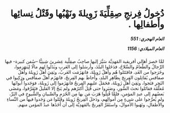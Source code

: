 <h1 dir="rtl">دُخولُ فِرنجِ صِقِلِّيَةَ زَوِيلةَ ونَهْبُها وقَتْلُ نِسائِها وأَطفالِها .</h1>

<h5 dir="rtl">العام الهجري:  551

العام الميلادي: 1156

</h5>

<p dir="rtl">لمَّا حَصرَ أهالي أفريقية المَهدِيَّة سَيَّرَ إليها صاحِبُ صِقِلِّية عِشرينَ شِينِيًّا –سُفن كبيرة- فيها الرِّجالُ والطَّعامُ والسِّلاحُ، فدَخَلوا البلدَ، وأَرسَلوا إلى العَربِ وبَذَلوا لهم مالًا لِيَنهَزِموا، وخَرَجوا من الغَدِ، فاقتَتَلوا هُم وأَهلُ زَوِيلةَ، فانهَزَمَت العَربُ، وبَقِيَ أَهلُ زَوِيلةَ وأَهلُ صفاقس يُقاتِلون الفِرنجَ بِظَاهِرِ البلدِ، وأَحاطَ بهم الفِرنجُ، فانهَزَم أَهلُ صفاقس ورَكِبوا في البَحرِ فنَجوا، وبَقِيَ أَهلُ زَوِيلةَ، فحَمَلَ عليهم الفِرنجُ فانهَزَموا إلى زَويلةَ، فوَجَدوا أَبوابَها مُغلَّقَة فقاتَلوا تحتَ السُّورِ، وصَبَروا حتى قُتِلَ أَكثرُهم ولم يَنجُ إلا القليلُ فتَفَرَّقوا، ومَضَى بَعضُهم إلى عبدِ المؤمنِ، فلمَّا قُتِلُوا هَرَبَ مَن بها مِن الحُرَمِ والصِّبيانِ والشُّيوخِ في البَرِّ، ولم يُعرِّجوا على شيءٍ مِن أَموالِهم، ودَخلَ الفِرنجُ زَوِيلةَ وقَتَلوا مَن وَجَدوا فيها من النِّساءِ والأَطفالِ، ونَهَبوا الأَموالَ، واستَقَرَّ الفِرنجُ بالمَهدِيَّة إلى أن أَخَذَها عبدُ المؤمن منهم.</p></br>
